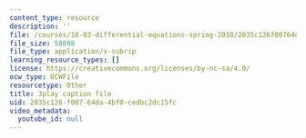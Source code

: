 ```yaml
---
content_type: resource
description: ''
file: /courses/18-03-differential-equations-spring-2010/2035c126f00764da4bf0cedbc2dc15fc_XDhJ8lVGbl8.srt
file_size: 58898
file_type: application/x-subrip
learning_resource_types: []
license: https://creativecommons.org/licenses/by-nc-sa/4.0/
ocw_type: OCWFile
resourcetype: Other
title: 3play caption file
uid: 2035c126-f007-64da-4bf0-cedbc2dc15fc
video_metadata:
  youtube_id: null
---
```

